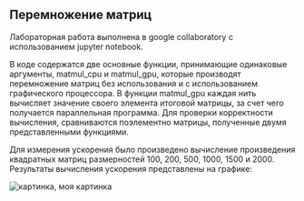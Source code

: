 ## Перемножение матриц

Лабораторная работа выполнена в google collaboratory с использованием jupyter notebook.

В коде содержатся две основные функции, принимающие одинаковые аргументы, matmul_cpu и matmul_gpu, которые производят перемножение матриц без использования и с использованием графического процессора.
В функции matmul_gpu каждая нить вычисляет значение своего элемента итоговой матрицы, за счет чего получается параллельная программа.
Для проверки корректности вычисления, сравниваются поэлементно матрицы, полученные двумя представленными функциями.

Для измерения ускорения было произведено вычисление произведения квадратных матриц размерностей 100, 200, 500, 1000, 1500 и 2000. Результаты вычисления ускорения представлены на графике:

![картинка, моя картинка](https://github.com/greeger/greeger/blob/master/pictures/cpu_gpu.jpg)
